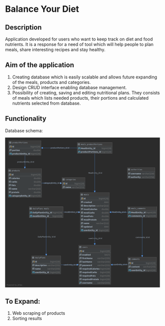 # Balance Your Diet


## Description
Application developed for users who want to keep track on diet and food nutrients. It is a response for a need of tool which will help people to plan meals, share interesting recipes and stay healthy.

## Aim of the application
1. Creating database which is easily scalable and allows future expanding of the meals, products and categories.
2. Design CRUD interface enabling database management.
3. Possibility of creating, saving and editing nutritional plans. They consists of meals which lists needed products, their portions and calculated nutrients selected from database.

## Functionality
Database schema:

![alt text](https://github.com/AndrOwcz/Balance-your-diet/blob/master/zScreenshots/balanceYourDietDB.png "db schema")



## To Expand:
1. Web scraping of products
2. Sorting results




